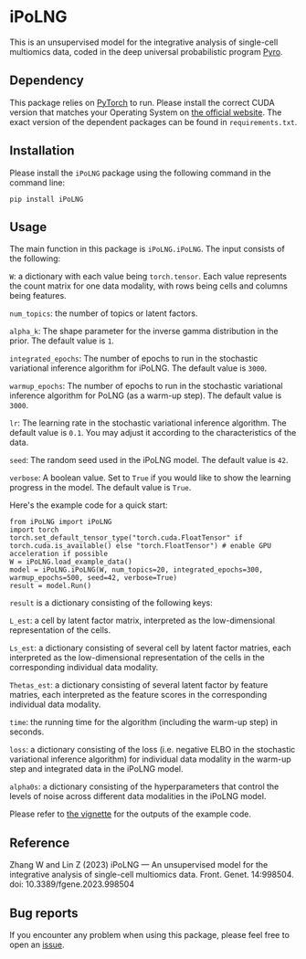 # iPoLNG

This is an unsupervised model for the integrative analysis of single-cell multiomics data, coded in the deep universal probabilistic program [Pyro](https://pyro.ai/).

## Dependency

This package relies on [PyTorch](https://pytorch.org/) to run. Please install the correct CUDA version that matches your Operating System on [the official website](https://pytorch.org/get-started/locally/). The exact version of the dependent packages can be found in ``requirements.txt``.

## Installation

Please install the ``iPoLNG`` package using the following command in the command line:

```{Shell}
pip install iPoLNG
```

## Usage

The main function in this package is ``iPoLNG.iPoLNG``. The input consists of the following:

``W``: a dictionary with each value being ``torch.tensor``. Each value represents the count matrix for one data modality, with rows being cells and columns being features.

``num_topics``: the number of topics or latent factors.

``alpha_k``: The shape parameter for the inverse gamma distribution in the prior. The default value is ``1``.

``integrated_epochs``: The number of epochs to run in the stochastic variational inference algorithm for iPoLNG. The default value is ``3000``.

``warmup_epochs``: The number of epochs to run in the stochastic variational inference algorithm for PoLNG (as a warm-up step). The default value is ``3000``.

``lr``: The learning rate in the stochastic variational inference algorithm. The default value is ``0.1``. You may adjust it according to the characteristics of the data.

``seed``: The random seed used in the iPoLNG model. The default value is ``42``. 

``verbose``: A boolean value. Set to ``True`` if you would like to show the learning progress in the model. The default value is ``True``.

Here's the example code for a quick start:

```{Python}
from iPoLNG import iPoLNG
import torch
torch.set_default_tensor_type("torch.cuda.FloatTensor" if torch.cuda.is_available() else "torch.FloatTensor") # enable GPU acceleration if possible
W = iPoLNG.load_example_data()
model = iPoLNG.iPoLNG(W, num_topics=20, integrated_epochs=300, warmup_epochs=500, seed=42, verbose=True)
result = model.Run()
```

``result`` is a dictionary consisting of the following keys:

``L_est``: a cell by latent factor matrix, interpreted as the low-dimensional representation of the cells.

``Ls_est``: a dictionary consisting of several cell by latent factor matries, each interpreted as the low-dimensional representation of the cells in the corresponding individual data modality.

``Thetas_est``: a dictionary consisting of several latent factor by feature matries, each interpreted as the feature scores in the corresponding individual data modality.

``time``: the running time for the algorithm (including the warm-up step) in seconds.

``loss``: a dictionary consisting of the loss (i.e. negative ELBO in the stochastic variational inference algorithm) for individual data modality in the warm-up step and integrated data in the iPoLNG model.

``alpha0s``: a dictionary consisting of the hyperparameters that control the levels of noise across different data modalities in the iPoLNG model.

Please refer to [the vignette](https://github.com/cuhklinlab/iPoLNG/blob/main/vignette/vignette.ipynb) for the outputs of the example code.

## Reference

Zhang W and Lin Z (2023) iPoLNG — An unsupervised model for the integrative analysis of single-cell multiomics data. Front. Genet. 14:998504. doi: 10.3389/fgene.2023.998504

## Bug reports

If you encounter any problem when using this package, please feel free to open an [issue](https://github.com/cuhklinlab/iPoLNG/issues).
